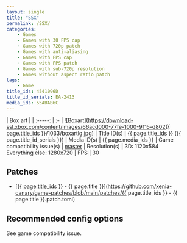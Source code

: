 ```yaml
---
layout: single
title: "SSX"
permalink: /SSX/
categories:
    - Games
    - Games with 30 FPS cap
    - Games with 720p patch
    - Games with anti-aliasing
    - Games with FPS cap
    - Games with FPS patch
    - Games with sub-720p resolution
    - Games without aspect ratio patch
tags:
    - Game
title_ids: 4541096D
title_id_serials: EA-2413
media_ids: 55ABAB6C
---
```


| Box art                     |
| :-----:                     | :-
| ![Boxart](https://download-ssl.xbox.com/content/images/66acd000-77fe-1000-9115-d802{{ page.title_ids }}/1033/boxartlg.jpg)
| Title ID(s)                 | {{ page.title_ids }} ({{ page.title_id_serials }})
| Media ID(s)                 | {{ page.media_ids }}
| Game compatibility issue(s) | [master](https://github.com/xenia-project/game-compatibility/issues/64)
| Resolution(s)               | 3D: 1120x584<br>Everything else: 1280x720
| FPS                         | 30

## Patches
* [{{ page.title_ids }} - {{ page.title }}](https://github.com/xenia-canary/game-patches/blob/main/patches/{{ page.title_ids }} - {{ page.title }}.patch.toml)

## Recommended config options
See game compatibility issue.
